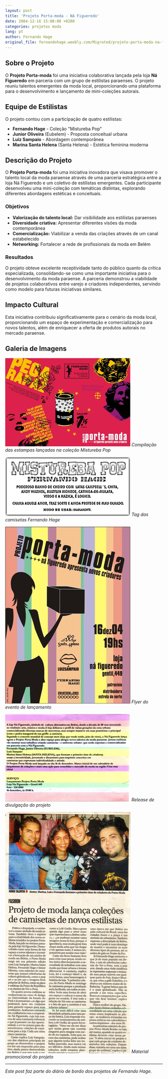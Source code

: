 ```yaml
---
layout: post
title: 'Projeto Porta-moda - Ná Figueredo'
date: 2004-12-16 15:00:00 +0200
categories: projetos moda
lang: pt
author: Fernando Hage
original_file: fernandohage.weebly.com/Migrated/projeto-porta-moda-na-figueredo.html
---
```


## Sobre o Projeto

O **Projeto Porta-moda** foi uma iniciativa colaborativa lançada pela loja **Ná Figueredo** em parceria com um grupo de estilistas paraenses. O projeto reuniu talentos emergentes da moda local, proporcionando uma plataforma para o desenvolvimento e lançamento de mini-coleções autorais.

## Equipe de Estilistas

O projeto contou com a participação de quatro estilistas:

- **Fernando Hage** - Coleção "Mistureba Pop"
- **Junior Oliveira** (Eubelem) - Proposta conceitual urbana
- **Luiz Sampaio** - Abordagem contemporânea
- **Marina Santa Helena** (Santa Helena) - Estética feminina moderna

## Descrição do Projeto

O **Projeto Porta-moda** foi uma iniciativa inovadora que visava promover o talento local da moda paraense através de uma parceria estratégica entre a loja Ná Figueredo e um coletivo de estilistas emergentes. Cada participante desenvolveu uma mini-coleção com temáticas distintas, explorando diferentes abordagens estéticas e conceituais.

### Objetivos

- **Valorização do talento local:** Dar visibilidade aos estilistas paraenses
- **Diversidade criativa:** Apresentar diferentes visões da moda contemporânea
- **Comercialização:** Viabilizar a venda das criações através de um canal estabelecido
- **Networking:** Fortalecer a rede de profissionais da moda em Belém

### Resultados

O projeto obteve excelente receptividade tanto do público quanto da crítica especializada, consolidando-se como uma importante iniciativa para o desenvolvimento da moda paraense. A parceria demonstrou a viabilidade de projetos colaborativos entre varejo e criadores independentes, servindo como modelo para futuras iniciativas similares.

## Impacto Cultural

Esta iniciativa contribuiu significativamente para o cenário da moda local, proporcionando um espaço de experimentação e comercialização para novos talentos, além de enriquecer a oferta de produtos autorais no mercado paraense.

## Galeria de Imagens

![Compilação das estampas lançadas na coleção Mistureba Pop](/assets/images/projeto-porta-moda-na-figueredo-01.jpg)
*Compilação das estampas lançadas na coleção Mistureba Pop*

![Tag das camisetas Fernando Hage](/assets/images/projeto-porta-moda-na-figueredo-02.jpg)
*Tag das camisetas Fernando Hage*

![Flyer do evento](/assets/images/projeto-porta-moda-na-figueredo-03.jpg)
*Flyer do evento de lançamento*

![Release de divulgação](/assets/images/projeto-porta-moda-na-figueredo-04.jpg)
*Release de divulgação do projeto*

![Projeto Porta-moda - Ná Figueredo](/assets/images/projeto-porta-moda-na-figueredo-05.jpg)
*Material promocional do projeto*

---

*Este post faz parte do diário de bordo dos projetos de Fernando Hage.*
